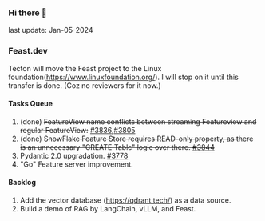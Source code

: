 <!--
**shuchu/shuchu** is a ✨ _special_ ✨ repository because its `README.md` (this file) appears on your GitHub profile.

Here are some ideas to get you started:

- 🔭 I’m currently working on ...
- 🌱 I’m currently learning ...
- 👯 I’m looking to collaborate on ...
- 🤔 I’m looking for help with ...
- 💬 Ask me about ...
- 📫 How to reach me: ...
- 😄 Pronouns: ...
- ⚡ Fun fact: ...
-->

### Hi there 👋
last update: Jan-05-2024

### Feast.dev 
Tecton will move the Feast project to the Linux foundation(https://www.linuxfoundation.org/). I will stop on it until this transfer is done. (Coz no reviewers for it now.)  
#### Tasks Queue 
1. (done) ~~FeatureView name conflicts between streaming Featureview and regular FeatureView:~~ [#3836](https://github.com/feast-dev/feast/issues/3836),[#3805](https://github.com/feast-dev/feast/issues/3805)
2. (done) ~~SnowFlake Feature Store requires READ-only property, as there is an unnecessary "CREATE Table" logic over there. [#3844](https://github.com/feast-dev/feast/issues/3844)~~
3. Pydantic 2.0 upgradation. [#3778](https://github.com/feast-dev/feast/issues/3778)
4. "Go" Feature server improvement.

#### Backlog
1. Add the vector database (https://qdrant.tech/) as a data source.
2. Build a demo of RAG by LangChain, vLLM, and Feast.


<!--
#### Misc:
1. MIT 6.824 course project
2. C++ server-side programming practice.
3. LangChain (RAG only)
-->


